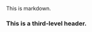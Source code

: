 <!-- >>>>>> BEGIN GENERATED FILE (include): SOURCE test/include/templates/md_markdown.md -->
<!-- >>>>>> BEGIN INCLUDED FILE (markdown): SOURCE test/include/includes/md.md -->
This is markdown.

### This is a third-level header.
<!-- <<<<<< END INCLUDED FILE (markdown): SOURCE test/include/includes/md.md -->
<!-- <<<<<< END GENERATED FILE (include): SOURCE test/include/templates/md_markdown.md -->
